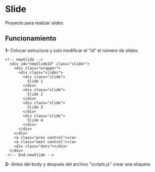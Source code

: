 # Slide
Proyecto para realizar slides

**Funcionamiento**
-------------------
**1-** Colocar estructura y solo modificar el "id" el número de slides:

```
<!-- newSlide -->
  <div id="newSlideId" class="slider">
    <div class="wrapper">
      <div class="slides">
        <div class="slide">
          Slide 1
        </div>
        <div class="slide">
          Slide 2
        </div>
        <div class="slide">
          Slide 3
        </div>
        <div class="slide">
          Slide 4
        </div>
      </div>
    </div>
    <a class="prev control"></a>
    <a class="next control"></a>
    <div class="dots"></div>
  </div>
 <!-- End-newSlide -->
  ```
 **2-** Antes del body y después del archivo "scripts.js" crear una etiqueta <script> y colocar las propiedades del slide:
 ```
 const mis_slides = [
  // Slide-1
  {
    id_sliders: "newSlideId", //<-- id del slide
    num_sliders: 1, //<-- Número de slides que aparecen en pantalla
    animacion: true, //<-- Activa la animación del slide (true o false)
    tiempo_slide: 5000, //<-- Tiempo en que cambia de un slide a otro (para la velocidad de animación)
    velocidad_slide: .6, //<-- Velocidad en que se traslada de un slide a otro (en segundos)
    dots: true, //<-- Activa los dots (true o false)
    flechas: true //<-- Activa las flechas navegadoras (true o false)
  },
]

mis_slides.forEach(e => { new Sliders(e).slideOn() }); //<-- activa el slide
```
-------------------
